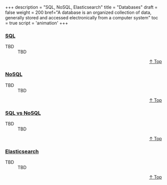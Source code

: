 +++
description = "SQL, NoSQL, Elasticsearch"
title = "Databases"
draft = false
weight = 200
bref="A database is an organized collection of data, generally stored and accessed electronically from a computer system"
toc = true
script = 'animation'
+++

<h3 class="section-head" id="h-Section1"><a href="#h-Section1">SQL</a></h3>
  <div class="example">
    <dl>
      <dt>TBD</dt>
      <dd>TBD </dd>
    </dl>
  </div>
<div style="text-align:right"> <a href="#top">&#8593; Top</a></div>

<h3 class="section-head" id="h-Section2"><a href="#h-Section2">NoSQL</a></h3>
  <div class="example">
    <dl>
      <dt>TBD</dt>
      <dd>TBD </dd>
    </dl>
  </div>
<div style="text-align:right"> <a href="#top">&#8593; Top</a></div>

<h3 class="section-head" id="h-Section3"><a href="#h-Section3">SQL vs NoSQL</a></h3>
  <div class="example">
    <dl>
      <dt>TBD</dt>
      <dd>TBD </dd>
    </dl>
  </div>
<div style="text-align:right"> <a href="#top">&#8593; Top</a></div>

<h3 class="section-head" id="h-Section4"><a href="#h-Section4">Elasticsearch</a></h3>
  <div class="example">
    <dl>
      <dt>TBD</dt>
      <dd>TBD </dd>
    </dl>
  </div>
<div style="text-align:right"> <a href="#top">&#8593; Top</a></div>